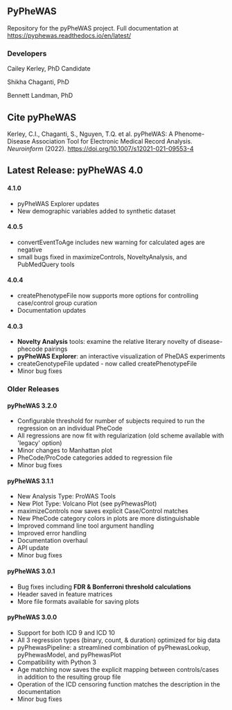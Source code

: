 ## PyPheWAS

Repository for the pyPheWAS project.
Full documentation at https://pyphewas.readthedocs.io/en/latest/

### Developers
Cailey Kerley, PhD Candidate

Shikha Chaganti, PhD

Bennett Landman, PhD

## Cite pyPheWAS
Kerley, C.I., Chaganti, S., Nguyen, T.Q. et al. pyPheWAS: A Phenome-Disease Association Tool for Electronic Medical Record Analysis. *Neuroinform* (2022). https://doi.org/10.1007/s12021-021-09553-4


## Latest Release: pyPheWAS 4.0

#### 4.1.0
- pyPheWAS Explorer updates
- New demographic variables added to synthetic dataset

#### 4.0.5
- convertEventToAge includes new warning for calculated ages are negative
- small bugs fixed in maximizeControls, NoveltyAnalysis, and PubMedQuery tools


#### 4.0.4
- createPhenotypeFile now supports more options for controlling case/control group curation
- Documentation updates

#### 4.0.3
- **Novelty Analysis** tools: examine the relative literary novelty of disease-phecode pairings
- **pyPheWAS Explorer**: an interactive visualization of PheDAS experiments
- createGenotypeFile updated - now called createPhenotypeFile
- Minor bug fixes


### Older Releases

#### pyPheWAS 3.2.0
- Configurable threshold for number of subjects required to run the regression on an individual PheCode
- All regressions are now fit with regularization (old scheme available with 'legacy' option)
- Minor changes to Manhattan plot
- PheCode/ProCode categories added to regression file
- Minor bug fixes

#### pyPheWAS 3.1.1
- New Analysis Type: ProWAS Tools
- New Plot Type: Volcano Plot (see pyPhewasPlot)
- maximizeControls now saves explicit Case/Control matches
- New PheCode category colors in plots are more distinguishable
- Improved command line tool argument handling
- Improved error handling
- Documentation overhaul
- API update
- Minor bug fixes

#### pyPheWAS 3.0.1
- Bug fixes including __FDR & Bonferroni threshold calculations__
- Header saved in feature matrices
- More file formats available for saving plots

#### pyPheWAS 3.0.0
- Support for both ICD 9 and ICD 10
- All 3 regression types (binary, count, & duration) optimized for big data
- pyPhewasPipeline: a streamlined combination of pyPhewasLookup, pyPhewasModel, and pyPhewasPlot
- Compatibility with Python 3
- Age matching now saves the explicit mapping between controls/cases in addition to the resulting group file
- Operation of the ICD censoring function matches the description in the documentation
- Minor bug fixes
